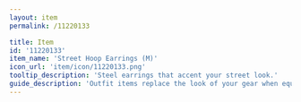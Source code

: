 ```yaml
---
layout: item
permalink: /11220133

title: Item
id: '11220133'
item_name: 'Street Hoop Earrings (M)'
icon_url: 'item/icon/11220133.png'
tooltip_description: 'Steel earrings that accent your street look.'
guide_description: 'Outfit items replace the look of your gear when equipped.'
---
```


